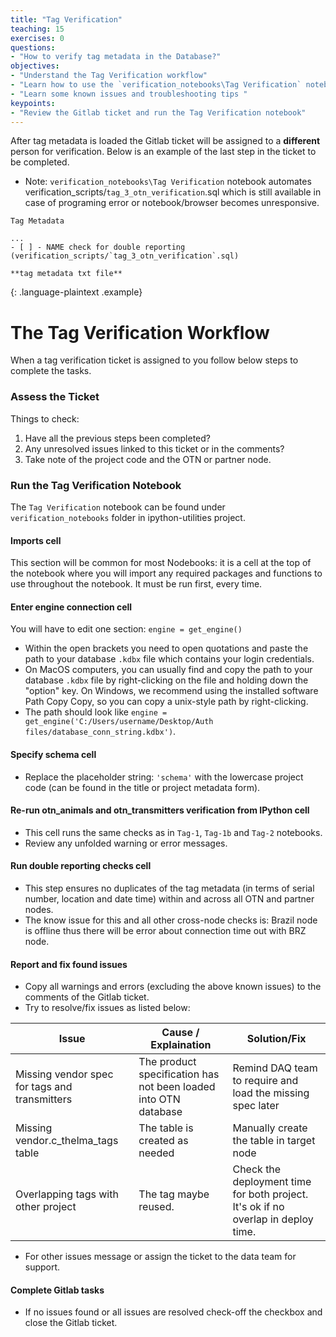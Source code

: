 ```yaml
---
title: "Tag Verification"
teaching: 15
exercises: 0
questions:
- "How to verify tag metadata in the Database?"
objectives:
- "Understand the Tag Verification workflow"
- "Learn how to use the `verification_notebooks\Tag Verification` notebook"
- "Learn some known issues and troubleshooting tips "
keypoints:
- "Review the Gitlab ticket and run the Tag Verification notebook"
---
```


After tag metadata is loaded the Gitlab ticket will be assigned to a **different** person for verification.
Below is an example of the last step in the ticket to be completed.
- Note: `verification_notebooks\Tag Verification` notebook automates verification_scripts/`tag_3_otn_verification`.sql 
which is still available in case of programing error or notebook/browser becomes unresponsive. 


~~~
Tag Metadata

...
- [ ] - NAME check for double reporting (verification_scripts/`tag_3_otn_verification`.sql)

**tag metadata txt file**
~~~
{: .language-plaintext .example}


# The Tag Verification Workflow 
When a tag verification ticket is assigned to you follow below steps to complete the tasks.  

### Assess the Ticket

Things to check:

1. Have all the previous steps been completed?  
1. Any unresolved issues linked to this ticket or in the comments?
1. Take note of the project code and the OTN or partner node.   


### Run the Tag Verification Notebook

The `Tag Verification` notebook can be found under `verification_notebooks`
folder in ipython-utilities project.

#### Imports cell
This section will be common for most Nodebooks: it is a cell at the top of the notebook where you will import any required packages and functions to use throughout the notebook. It must be run first, every time.

#### Enter engine connection cell
You will have to edit one section: `engine = get_engine()`
- Within the open brackets you need to open quotations and paste the path to your database `.kdbx` file which contains your login credentials.
- On MacOS computers, you can usually find and copy the path to your database `.kdbx` file by right-clicking on the file and holding down the "option" key. On Windows, we recommend using the installed software Path Copy Copy, so you can copy a unix-style path by right-clicking.
- The path should look like `engine = get_engine('C:/Users/username/Desktop/Auth files/database_conn_string.kdbx')`.

#### Specify schema cell
- Replace the placeholder string: `'schema'` with the lowercase project code (can be found in the title or project metadata form).

#### Re-run otn_animals and otn_transmitters verification from IPython cell
- This cell runs the same checks as in `Tag-1`, `Tag-1b` and `Tag-2` notebooks.
- Review any unfolded warning or error messages.

#### Run double reporting checks cell
- This step ensures no duplicates of the tag metadata (in terms of serial number, location and date time) within and across all OTN and partner nodes.
- The know issue for this and all other cross-node checks is: Brazil node is offline thus 
there will be error about connection time out with BRZ node.   

#### Report and fix found issues
- Copy all warnings and errors (excluding the above known issues) to the comments of the Gitlab ticket.
- Try to resolve/fix issues as listed below:

| Issue                                         | Cause / Explaination                                            | Solution/Fix                                                                           |
|-----------------------------------------------|-----------------------------------------------------------------|----------------------------------------------------------------------------------------|
| Missing vendor spec for tags and transmitters | The product specification has not been loaded into OTN database | Remind DAQ team to require and load the missing spec later                             |
| Missing vendor.c_thelma_tags table            | The table is created as needed                                  | Manually create the table in target node                                               |
| Overlapping tags with other project           | The tag maybe reused.                                           | Check the deployment time for both project. It's ok if no overlap in deploy time. |

- For other issues message or assign the ticket to the data team for support. 

#### Complete Gitlab tasks 

- If no issues found or all issues are resolved check-off the checkbox and close the Gitlab ticket.  
